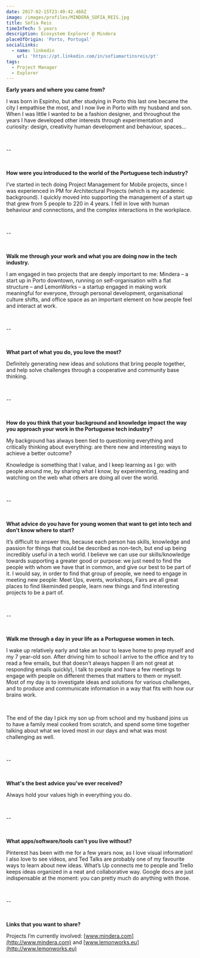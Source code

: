 ```yaml
---
date: 2017-02-15T23:49:42.466Z
image: /images/profiles/MINDERA_SOFIA_REIS.jpg
title: Sofia Reis
timeInTech: 5 years
description: Ecosystem Explorer @ Mindera
placeOfOrigin: 'Porto, Portugal'
socialLinks:
  - name: linkedin
    url: 'https://pt.linkedin.com/in/sofiamartinsreis/pt'
tags:
  - Project Manager
  - Explorer
---
```


**Early years and where you came from?**

I was born in Espinho, but after studying
in Porto this last one became the city I empathise the most, and I now live in
Porto with my husband and son. When I was little I wanted to be a fashion
designer, and throughout the years I have developed other interests through
experimentation and curiosity: design, creativity human development and behaviour,
spaces...

 

--

 

**How
were you introduced to the world of the Portuguese tech industry?**

I’ve started in tech
doing Project Management for Mobile projects, since I was experienced in PM for
Architectural Projects (which is my academic background). I quickly moved into supporting
the management of a start up that grew from 5 people to 220 in 4 years. I fell
in love with human behaviour and connections, and the complex interactions in
the workplace.

 

--

 

**Walk me
through your work and what you are doing now in the tech industry.**

I am engaged in two projects that are
deeply important to me: Mindera – a start up in Porto downtown, running on
self-organisation with a flat structure – and LemonWorks – a startup engaged in
making work meaningful for everyone, through personal development,
organisational culture shifts, and office space as an important element on how
people feel and interact at work.

 

--

 

**What part of what you do, you love the most?**

Definitely generating new ideas and solutions
that bring people together, and help solve challenges through a cooperative and
community base thinking.

 

--

 

**How do
you think that your background and knowledge impact the way you approach your
work in the Portuguese tech industry?**

My background has always been tied to
questioning everything and critically thinking about everything: are there new
and interesting ways to achieve a better outcome? 

Knowledge is something that I value, and I
keep learning as I go: with people around me, by sharing what I know, by
experimenting, reading and watching on the web what others are doing all over
the world.

 

--

 

**What advice do you have for young women that want to get into tech and
don’t know where to start?**

It’s difficult to answer this, because
each person has skills, knowledge and passion for things that could be
described as non-tech, but end up being incredibly useful in a tech world. I
believe we can use our skills/knowledge towards supporting a greater good or
purpose: we just need to find the people with whom we have that in common, and
give our best to be part of it. I would say, in order to find that group of
people, we need to engage in meeting new people: Meet Ups, events, workshops, Fairs
are all great places to find likeminded people, learn new things and find
interesting projects to be a part of.

 

--

 

**Walk me
through a day in your life as a Portuguese women in tech.**

I wake up relatively early and take an
hour to leave home to prep myself and my 7 year-old son. After driving him to
school I arrive to the office and try to read a few emails, but that doesn’t
always happen (I am not great at responding emails quickly), I talk to people
and have a few meetings to engage with people on different themes that matters
to them or myself. Most of my day is to investigate ideas and solutions for
various challenges, and to produce and communicate information in a way that
fits with how our brains work.

 

The end of the day I pick my son up from
school and my husband joins us to have a family meal cooked from scratch, and
spend some time together talking about what we loved most in our days and what
was most challenging as well.

 

--

 

**What's the best advice you've ever received?**

Always hold your values high in everything
you do.

 

--

 

**What apps/software/tools can't you live without?**

Pinterest has been with me for a few years
now, as I love visual information! I also love to see videos, and Ted Talks are
probably one of my favourite ways to learn about new ideas. What’s Up connects
me to people and Trello keeps ideas organized in a neat and collaborative way.
Google docs are just indispensable at the moment: you can pretty much do
anything with those.

 

--

 

**Links that you want to
share?**

Projects I’m currently involved: [www.mindera.com](http://www.mindera.com) and [www.lemonworks.eu](http://www.lemonworks.eu)